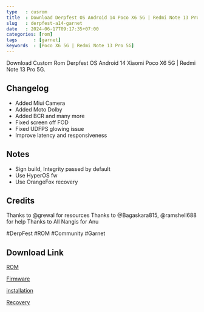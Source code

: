 ```yaml
---
type   : cusrom
title  : Download Derpfest OS Android 14 Poco X6 5G | Redmi Note 13 Pro 5G
slug   : derpfest-a14-garnet
date   : 2024-06-17T09:17:35+07:00
categories: [rom]
tags      : [garnet]
keywords  : [Poco X6 5G | Redmi Note 13 Pro 5G]
---
```


Download Custom Rom Derpfest OS Android 14 Xiaomi Poco X6 5G | Redmi Note 13 Pro 5G.


## Changelog
- Added Miui Camera
- Added Moto Dolby
- Added BCR and many more
- Fixed screen off FOD
- Fixed UDFPS glowing issue
- Improve latency and responsiveness

## Notes
- Sign build, Integrity passed by default
- Use HyperOS fw 
- Use OrangeFox recovery

## Credits
Thanks to @grewal for resources
Thanks to @Bagaskara815, @ramshell688 for help
Thanks to All Nangis for Anu

#DerpFest #ROM #Community #Garnet

## Download Link
[ROM](https://drive.google.com/file/d/1jkQBoci-PI9DTVFdDPNUdEurmrXONfRM/view?usp=drive_link)

[Firmware](https://sourceforge.net/projects/garnetrandom/files/FW/Global/)


[installation](http://t.me/MissRose_bot?start=notes_-1001851882457_1775925)

[Recovery](https://orangefox.download/device/garnet)


